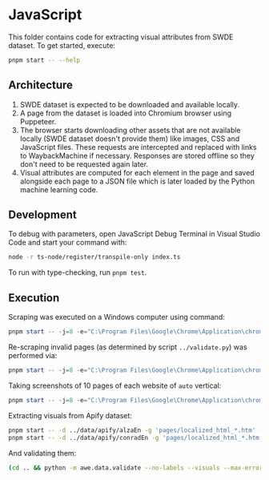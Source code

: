# JavaScript

This folder contains code for extracting visual attributes from SWDE dataset. To
get started, execute:

```bash
pnpm start -- --help
```

## Architecture

1. SWDE dataset is expected to be downloaded and available locally.
2. A page from the dataset is loaded into Chromium browser using Puppeteer.
3. The browser starts downloading other assets that are not available locally
   (SWDE dataset doesn't provide them) like images, CSS and JavaScript files.
   These requests are intercepted and replaced with links to WaybackMachine if
   necessary. Responses are stored offline so they don't need to be requested
   again later.
4. Visual attributes are computed for each element in the page and saved
   alongside each page to a JSON file which is later loaded by the Python
   machine learning code.

## Development

To debug with parameters, open JavaScript Debug Terminal in Visual Studio Code
and start your command with:

```bash
node -r ts-node/register/transpile-only index.ts
```

To run with type-checking, run `pnpm test`.

## Execution

Scraping was executed on a Windows computer using command:

```ps1
pnpm start -- -j=8 -e="C:\Program Files\Google\Chrome\Application\chrome.exe" -T=1000 -S -x
```

Re-scraping invalid pages (as determined by script `../validate.py`) was
performed via:

```ps1
pnpm start -- -j=8 -e="C:\Program Files\Google\Chrome\Application\chrome.exe" -T=1000 -S --files="..\data\swde\invalid_pages.txt"
```

Taking screenshots of 10 pages of each website of `auto` vertical:

```ps1
pnpm start -- -j=8 -e="C:\Program Files\Google\Chrome\Application\chrome.exe" -RSot -T=1000 -F 10 -g "auto/*/????.htm"
```

Extracting visuals from Apify dataset:

```bash
pnpm start -- -d ../data/apify/alzaEn -g 'pages/localized_html_*.htm' -oH -T=1000 -j=8 -S
pnpm start -- -d ../data/apify/conradEn -g 'pages/localized_html_*.htm' -oH -T=1000 -j=8 -S
```

And validating them:

```bash
(cd .. && python -m awe.data.validate --no-labels --visuals --max-errors=1 [<website_name>])
```
